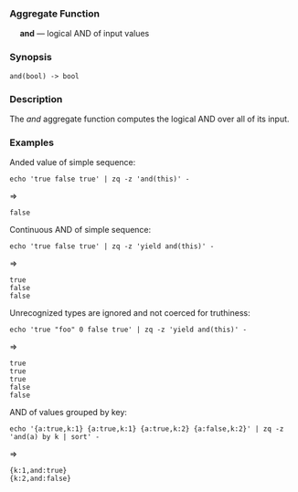 ### Aggregate Function

&emsp; **and** &mdash; logical AND of input values

### Synopsis
```
and(bool) -> bool
```

### Description

The _and_ aggregate function computes the logical AND over all of its input.

### Examples

Anded value of simple sequence:
```mdtest-command
echo 'true false true' | zq -z 'and(this)' -
```
=>
```mdtest-output
false
```

Continuous AND of simple sequence:
```mdtest-command
echo 'true false true' | zq -z 'yield and(this)' -
```
=>
```mdtest-output
true
false
false
```

Unrecognized types are ignored and not coerced for truthiness:
```mdtest-command
echo 'true "foo" 0 false true' | zq -z 'yield and(this)' -
```
=>
```mdtest-output
true
true
true
false
false
```

AND of values grouped by key:
```mdtest-command
echo '{a:true,k:1} {a:true,k:1} {a:true,k:2} {a:false,k:2}' | zq -z 'and(a) by k | sort' -
```
=>
```mdtest-output
{k:1,and:true}
{k:2,and:false}
```
